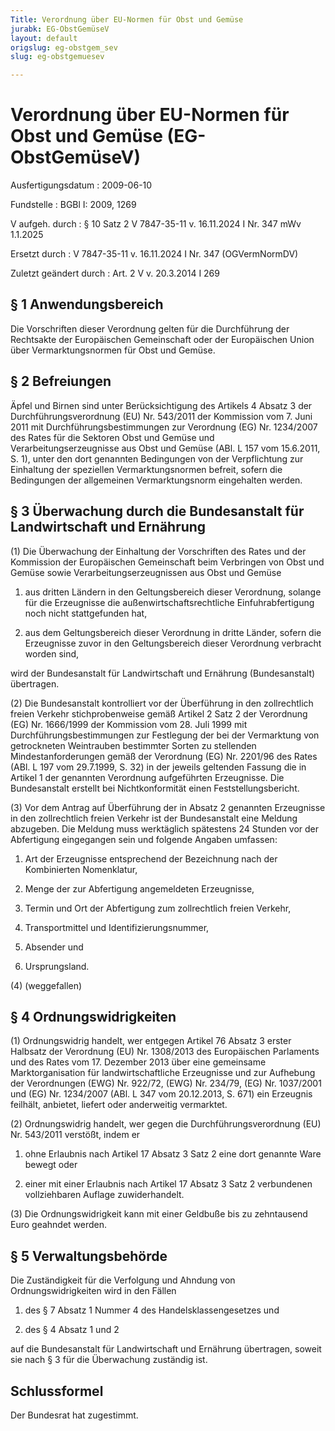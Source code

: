 ```yaml
---
Title: Verordnung über EU-Normen für Obst und Gemüse
jurabk: EG-ObstGemüseV
layout: default
origslug: eg-obstgem_sev
slug: eg-obstgemuesev

---
```


# Verordnung über EU-Normen für Obst und Gemüse (EG-ObstGemüseV)

Ausfertigungsdatum
:   2009-06-10

Fundstelle
:   BGBl I: 2009, 1269

V aufgeh. durch
:   § 10 Satz 2 V 7847-35-11 v. 16.11.2024 I Nr. 347 mWv 1.1.2025

Ersetzt durch
:   V 7847-35-11 v. 16.11.2024 I Nr. 347 (OGVermNormDV)

Zuletzt geändert durch
:   Art. 2 V v. 20.3.2014 I 269


## § 1 Anwendungsbereich

Die Vorschriften dieser Verordnung gelten für die Durchführung der Rechtsakte der Europäischen Gemeinschaft oder der Europäischen Union über Vermarktungsnormen für Obst und Gemüse.


## § 2 Befreiungen

Äpfel und Birnen sind unter Berücksichtigung des Artikels 4 Absatz 3 der Durchführungsverordnung (EU) Nr. 543/2011 der Kommission vom 7. Juni 2011 mit Durchführungsbestimmungen zur Verordnung (EG) Nr. 1234/2007 des Rates für die Sektoren Obst und Gemüse und Verarbeitungserzeugnisse aus Obst und Gemüse (ABl. L 157 vom 15.6.2011, S. 1), unter den dort genannten Bedingungen von der Verpflichtung zur Einhaltung der speziellen Vermarktungsnormen befreit, sofern die Bedingungen der allgemeinen Vermarktungsnorm eingehalten werden.


## § 3 Überwachung durch die Bundesanstalt für Landwirtschaft und Ernährung

(1) Die Überwachung der Einhaltung der Vorschriften des Rates und der Kommission der Europäischen Gemeinschaft beim Verbringen von Obst und Gemüse sowie Verarbeitungserzeugnissen aus Obst und Gemüse

1.  aus dritten Ländern in den Geltungsbereich dieser Verordnung, solange für die Erzeugnisse die außenwirtschaftsrechtliche Einfuhrabfertigung noch nicht stattgefunden hat,


2.  aus dem Geltungsbereich dieser Verordnung in dritte Länder, sofern die Erzeugnisse zuvor in den Geltungsbereich dieser Verordnung verbracht worden sind,



wird der Bundesanstalt für Landwirtschaft und Ernährung (Bundesanstalt) übertragen.

(2) Die Bundesanstalt kontrolliert vor der Überführung in den zollrechtlich freien Verkehr stichprobenweise gemäß Artikel 2 Satz 2 der Verordnung (EG) Nr. 1666/1999 der Kommission vom 28. Juli 1999 mit Durchführungsbestimmungen zur Festlegung der bei der Vermarktung von getrockneten Weintrauben bestimmter Sorten zu stellenden Mindestanforderungen gemäß der Verordnung (EG) Nr. 2201/96 des Rates (ABl. L 197 vom 29.7.1999, S. 32) in der jeweils geltenden Fassung die in Artikel 1 der genannten Verordnung aufgeführten Erzeugnisse. Die Bundesanstalt erstellt bei Nichtkonformität einen Feststellungsbericht.

(3) Vor dem Antrag auf Überführung der in Absatz 2 genannten Erzeugnisse in den zollrechtlich freien Verkehr ist der Bundesanstalt eine Meldung abzugeben. Die Meldung muss werktäglich spätestens 24 Stunden vor der Abfertigung eingegangen sein und folgende Angaben umfassen:

1.  Art der Erzeugnisse entsprechend der Bezeichnung nach der Kombinierten Nomenklatur,


2.  Menge der zur Abfertigung angemeldeten Erzeugnisse,


3.  Termin und Ort der Abfertigung zum zollrechtlich freien Verkehr,


4.  Transportmittel und Identifizierungsnummer,


5.  Absender und


6.  Ursprungsland.




(4) (weggefallen)


## § 4 Ordnungswidrigkeiten

(1) Ordnungswidrig handelt, wer entgegen Artikel 76 Absatz 3 erster Halbsatz der Verordnung (EU) Nr. 1308/2013 des Europäischen Parlaments und des Rates vom 17. Dezember 2013 über eine gemeinsame Marktorganisation für landwirtschaftliche Erzeugnisse und zur Aufhebung der Verordnungen (EWG) Nr. 922/72, (EWG) Nr. 234/79, (EG) Nr. 1037/2001 und (EG) Nr. 1234/2007 (ABl. L 347 vom 20.12.2013, S. 671) ein Erzeugnis feilhält, anbietet, liefert oder anderweitig vermarktet.

(2) Ordnungswidrig handelt, wer gegen die Durchführungsverordnung (EU) Nr. 543/2011 verstößt, indem er

1.  ohne Erlaubnis nach Artikel 17 Absatz 3 Satz 2 eine dort genannte Ware bewegt oder


2.  einer mit einer Erlaubnis nach Artikel 17 Absatz 3 Satz 2 verbundenen vollziehbaren Auflage zuwiderhandelt.




(3) Die Ordnungswidrigkeit kann mit einer Geldbuße bis zu zehntausend Euro geahndet werden.


## § 5 Verwaltungsbehörde

Die Zuständigkeit für die Verfolgung und Ahndung von Ordnungswidrigkeiten wird in den Fällen

1.  des § 7 Absatz 1 Nummer 4 des Handelsklassengesetzes und


2.  des § 4 Absatz 1 und 2



auf die Bundesanstalt für Landwirtschaft und Ernährung übertragen, soweit sie nach § 3 für die Überwachung zuständig ist.


## Schlussformel

Der Bundesrat hat zugestimmt.

